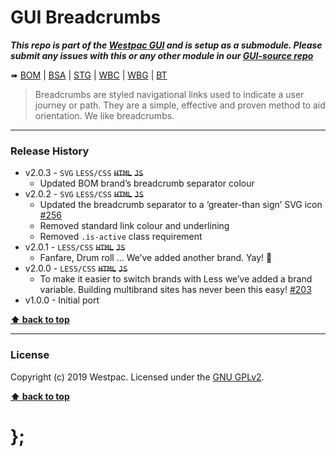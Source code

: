 GUI Breadcrumbs
===============

***This repo is part of the [Westpac GUI](http://gel.westpacgroup.com.au/GUI/) and is setup as a submodule. Please submit any issues with this or any other
module in our [GUI-source repo](https://github.com/WestpacCXTeam/GUI-source/issues)***

➠
[BOM](http://westpaccxteam.github.io/GUI-breadcrumbs/tests/BOM/) |
[BSA](http://westpaccxteam.github.io/GUI-breadcrumbs/tests/BSA/) |
[STG](http://westpaccxteam.github.io/GUI-breadcrumbs/tests/STG/) |
[WBC](http://westpaccxteam.github.io/GUI-breadcrumbs/tests/WBC/) |
[WBG](http://westpaccxteam.github.io/GUI-breadcrumbs/tests/WBG/) |
[BT](http://westpaccxteam.github.io/GUI-breadcrumbs/tests/BT/)

> Breadcrumbs are styled navigational links used to indicate a user journey or path. They are a simple, effective and proven method to aid orientation. We like breadcrumbs.

----------------------------------------------------------------------------------------------------------------------------------------------------------------


### Release History

* v2.0.3 - `SVG` `LESS/CSS` ~~`HTML`~~ ~~`JS`~~
	* Updated BOM brand’s breadcrumb separator colour
* v2.0.2 - `SVG` `LESS/CSS` ~~`HTML`~~ ~~`JS`~~
	* Updated the breadcrumb separator to a ‘greater-than sign’ SVG icon
		[#256](https://github.com/WestpacCXTeam/GUI-source/issues/256)
	* Removed standard link colour and underlining
	* Removed `.is-active` class requirement
* v2.0.1 - `LESS/CSS` ~~`HTML`~~ ~~`JS`~~
	* Fanfare, Drum roll … We’ve added another brand. Yay! :clap:
* v2.0.0 - `LESS/CSS` ~~`HTML`~~ ~~`JS`~~
	* To make it easier to switch brands with Less we’ve added a brand variable. Building multibrand sites has never been this easy!
		[#203](https://github.com/WestpacCXTeam/GUI-source/issues/203)
* v1.0.0 - Initial port

**[⬆ back to top](#content)**


----------------------------------------------------------------------------------------------------------------------------------------------------------------


### License

Copyright (c) 2019 Westpac. Licensed under the [GNU GPLv2](https://raw.githubusercontent.com/WestpacCXTeam/GUI-breadcrumbs/master/LICENSE).

**[⬆ back to top](#content)**

# };
